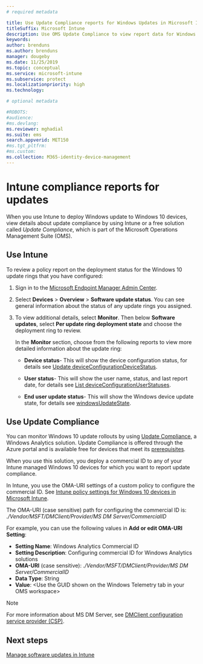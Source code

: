 ```yaml
---
# required metadata

title: Use Update Compliance reports for Windows Updates in Microsoft Intune
titleSuffix: Microsoft Intune
description: Use OMS Update Compliance to view report data for Windows Updates you deploy with Intune.
keywords:
author: brenduns
ms.author: brenduns
manager: dougeby
ms.date: 11/25/2019
ms.topic: conceptual
ms.service: microsoft-intune
ms.subservice: protect
ms.localizationpriority: high
ms.technology:

# optional metadata

#ROBOTS:
#audience:
#ms.devlang:
ms.reviewer: mghadial
ms.suite: ems
search.appverid: MET150
#ms.tgt_pltfrm:
#ms.custom:
ms.collection: M365-identity-device-management
---
```


# Intune compliance reports for updates

When you use Intune to deploy Windows update to Windows 10 devices, view details about update compliance by using Intune or a free solution called *Update Compliance*, which is part of the Microsoft Operations Management Suite (OMS).

## Use Intune

To review a policy report on the deployment status for the Windows 10 update rings that you have configured:

1. Sign in to the [Microsoft Endpoint Manager Admin Center](https://go.microsoft.com/fwlink/?linkid=2109431).

2. Select **Devices** > **Overview** > **Software update status**. You can see general information about the status of any update rings you assigned.

3. To view additional details, select **Monitor**. Then below **Software updates**, select **Per update ring deployment state** and choose the deployment ring to review.

   In the **Monitor** section, choose from the following reports to view more detailed information about the update ring:

   - **Device status**- This will show the device configuration status, for details see [Update deviceConfigurationDeviceStatus]( https://docs.microsoft.com/graph/api/intune-deviceconfig-deviceconfigurationdevicestatus-update?view=graph-rest-1.0).

   - **User status**- This will show the user name, status, and last report date, for details see [List deviceConfigurationUserStatuses](https://docs.microsoft.com/graph/api/intune-deviceconfig-deviceconfigurationuserstatus-list?view=graph-rest-1.0).

   - **End user update status**- This will show the Windows device update state, for details see [windowsUpdateState](https://docs.microsoft.com/graph/api/resources/intune-shared-windowsupdatestate?view=graph-rest-beta).

## Use Update Compliance

You can monitor Windows 10 update rollouts by using [Update Compliance](https://technet.microsoft.com/itpro/windows/manage/update-compliance-monitor), a Windows Analytics solution. Update Compliance is offered through the Azure portal and is available free for devices that meet its [prerequisites](https://docs.microsoft.com/windows/deployment/update/update-compliance-get-started#update-compliance-prerequisites).  

When you use this solution, you deploy a commercial ID to any of your Intune managed Windows 10 devices for which you want to report update compliance.  

In Intune, you use the OMA-URI settings of a custom policy to configure the commercial ID. See [Intune policy settings for Windows 10 devices in Microsoft Intune](https://docs.microsoft.com/intune-classic/deploy-use/windows-10-policy-settings-in-microsoft-intune).  

The OMA-URI (case sensitive) path for configuring the commercial ID is: *./Vendor/MSFT/DMClient/Provider/MS DM Server/CommercialID*  

For example, you can use the following values in **Add or edit OMA-URI Setting**:

- **Setting Name**: Windows Analytics Commercial ID
- **Setting Description**: Configuring commercial ID for Windows Analytics solutions
- **OMA-URI** (case sensitive): *./Vendor/MSFT/DMClient/Provider/MS DM Server/CommercialID*
- **Data Type**: String
- **Value**: \<Use the GUID shown on the Windows Telemetry tab in your OMS workspace>

> [!NOTE]
> For more information about MS DM Server, see [DMClient configuration service provider (CSP)]( https://docs.microsoft.com/windows/client-management/mdm/dmclient-csp).

## Next steps

[Manage software updates in Intune](windows-update-for-business-configure.md)
